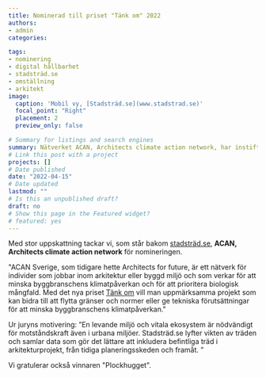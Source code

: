 ```yaml
---
title: Nominerad till priset "Tänk om" 2022
authors:
- admin
categories: 

tags: 
- nominering
- digital hållbarhet
- stadsträd.se
- omställning
- arkitekt
image:
  caption: 'Mobil vy, [Stadsträd.se](www.stadstrad.se)'
  focal_point: "Right"
  placement: 2
  preview_only: false

# Summary for listings and search engines
summary: Nätverket ACAN, Architects climate action network, har instiftat priset "Tänk om". Stadsträd.se är nominerat 2022.
# Link this post with a project
projects: []
# Date published
date: "2022-04-15"
# Date updated
lastmod: ""
# Is this an unpublished draft?
draft: no
# Show this page in the Featured widget?
# featured: yes
---
```


Med stor uppskattning tackar vi, som står bakom [stadsträd.se](www.stadstrad.se), **ACAN, Architects climate action network** för nomineringen. 

"ACAN Sverige, som tidigare hette Architects for future, är ett nätverk för individer som jobbar inom arkitektur eller byggd miljö och som verkar för att minska byggbranschens klimatpåverkan och för att prioritera biologisk mångfald. Med det nya priset [Tänk om](https://arkitekten.se/nyheter/acan-sverige-nominerar-fem-projekt-for-omstallning/) vill man uppmärksamma projekt som kan bidra till att flytta gränser och normer eller ge tekniska förutsättningar för att minska byggbranschens klimatpåverkan." 

Ur juryns motivering: ”En levande miljö och vitala ekosystem är nödvändigt för motståndskraft även i urbana miljöer. Stadsträd.se lyfter vikten av träden och samlar data som gör det lättare att inkludera befintliga träd i arkitekturprojekt, från tidiga planeringsskeden och framåt. ”

Vi gratulerar också vinnaren "Plockhugget".

